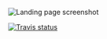 ![Landing page screenshot](https://i.imgur.com/AGFqc2D.png)

[![Travis status](https://img.shields.io/travis/matthewtole/playwithyourfriends?style=for-the-badge)](https://travis-ci.com/github/matthewtole/playwithyourfriends)
